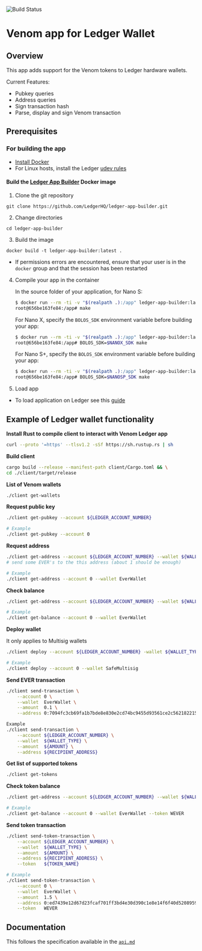 ![Build Status](https://github.com/venom-blockchain/ledger-app-venom/actions/workflows/ci.yml/badge.svg?branch=master)

# Venom app for Ledger Wallet

## Overview

This app adds support for the Venom tokens to Ledger hardware wallets.

Current Features:
- Pubkey queries
- Address queries
- Sign transaction hash
- Parse, display and sign Venom transaction 

## Prerequisites
### For building the app
* [Install Docker](https://docs.docker.com/get-docker/)
* For Linux hosts, install the Ledger [udev rules](https://github.com/LedgerHQ/udev-rules)
#### Build the [Ledger App Builder](https://developers.ledger.com/docs/nano-app/build/) Docker image
1. Clone the git repository
```
git clone https://github.com/LedgerHQ/ledger-app-builder.git
```
2. Change directories
```
cd ledger-app-builder
```
3. Build the image
```
docker build -t ledger-app-builder:latest .
```
* If permissions errors are encountered, ensure that your user is in the `docker`
  group and that the session has been restarted

4. Compile your app in the container

    In the source folder of your application, for Nano S:

    ```bash
    $ docker run --rm -ti -v "$(realpath .):/app" ledger-app-builder:latest
    root@656be163fe84:/app# make
    ```
    For Nano X, specify the `BOLOS_SDK` environment variable before building your app:

    ```bash
    $ docker run --rm -ti -v "$(realpath .):/app" ledger-app-builder:latest
    root@656be163fe84:/app# BOLOS_SDK=$NANOX_SDK make
    ```

    For Nano S+, specify the `BOLOS_SDK` environment variable before building your app:
    
    ```bash
    $ docker run --rm -ti -v "$(realpath .):/app" ledger-app-builder:latest
    root@656be163fe84:/app# BOLOS_SDK=$NANOSP_SDK make

5. Load app
* To load application on Ledger see this [guide](https://developers.ledger.com/docs/nano-app/load/)

## Example of Ledger wallet functionality

**Install Rust to compile client to interact with Venom Ledger app**
```bash
curl --proto '=https' --tlsv1.2 -sSf https://sh.rustup.rs | sh
```

**Build client**
```bash
cargo build --release --manifest-path client/Cargo.toml && \
cd ./client/target/release
```

**List of Venom wallets**
```bash
./client get-wallets
```

**Request public key**
```bash
./client get-pubkey --account ${LEDGER_ACCOUNT_NUMBER}
```

```bash
# Example
./client get-pubkey --account 0
```

**Request address**
```bash
./client get-address --account ${LEDGER_ACCOUNT_NUMBER} --wallet ${WALLET_TYPE}
# send some EVER's to the this address (about 1 should be enough)
```

```bash
# Example
./client get-address --account 0 --wallet EverWallet
```

**Check balance**
```bash
./client get-address --account ${LEDGER_ACCOUNT_NUMBER} --wallet ${WALLET_TYPE}
```

```bash
# Example
./client get-balance --account 0 --wallet EverWallet
```

**Deploy wallet**

It only applies to Multisig wallets
```bash
./client deploy --account ${LEDGER_ACCOUNT_NUMBER} -wallet ${WALLET_TYPE}
```

```bash
# Example
./client deploy --account 0 --wallet SafeMultisig
```

**Send EVER transaction**
```bash
./client send-transaction \
    --account 0 \
    --wallet  EverWallet \
    --amount  0.1 \
    --address 0:7094fc3cb69fa1b7bde8e830e2cd74bc9455d93561ce2c562182215686eb45e2
```

```bash
Example
./client send-transaction \
    --account ${LEDGER_ACCOUNT_NUMBER} \
    --wallet  ${WALLET_TYPE} \
    --amount  ${AMOUNT} \
    --address ${RECIPIENT_ADDRESS}
```

**Get list of supported tokens**
```bash
./client get-tokens
```

**Check token balance**
```bash
./client get-address --account ${LEDGER_ACCOUNT_NUMBER} --wallet ${WALLET_TYPE} --token ${TOKEN_NAME}
```

```bash
# Example
./client get-balance --account 0 --wallet EverWallet --token WEVER
```

**Send token transaction**
```bash
./client send-token-transaction \
    --account ${LEDGER_ACCOUNT_NUMBER} \
    --wallet  ${WALLET_TYPE} \
    --amount  ${AMOUNT} \
    --address ${RECIPIENT_ADDRESS} \
    --token   ${TOKEN_NAME}
```

```bash
# Example
./client send-token-transaction \
    --account 0 \
    --wallet  EverWallet \
    --amount  1.5 \
    --address 0:ed7439e12d67d23fcaf701ff3bd4e30d390c1e8e14f6f40d52089590e28d9c70 \
    --token   WEVER
```

## Documentation
This follows the specification available in the [`api.md`](doc/api.md)
